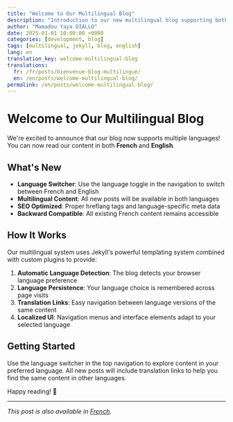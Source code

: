 ```yaml
---
title: "Welcome to Our Multilingual Blog"
description: "Introduction to our new multilingual blog supporting both French and English content"
author: "Mamadou Yaya DIALLO"
date: 2025-01-01 10:00:00 +0000
categories: [development, blog]
tags: [multilingual, jekyll, blog, english]
lang: en
translation_key: welcome-multilingual-blog
translations:
  fr: /fr/posts/bienvenue-blog-multilingue/
  en: /en/posts/welcome-multilingual-blog/
permalink: /en/posts/welcome-multilingual-blog/
---
```


# Welcome to Our Multilingual Blog

We're excited to announce that our blog now supports multiple languages! You can now read our content in both **French** and **English**.

## What's New

- **Language Switcher**: Use the language toggle in the navigation to switch between French and English
- **Multilingual Content**: All new posts will be available in both languages
- **SEO Optimized**: Proper hreflang tags and language-specific meta data
- **Backward Compatible**: All existing French content remains accessible

## How It Works

Our multilingual system uses Jekyll's powerful templating system combined with custom plugins to provide:

1. **Automatic Language Detection**: The blog detects your browser language preference
2. **Language Persistence**: Your language choice is remembered across page visits
3. **Translation Links**: Easy navigation between language versions of the same content
4. **Localized UI**: Navigation menus and interface elements adapt to your selected language

## Getting Started

Use the language switcher in the top navigation to explore content in your preferred language. All new posts will include translation links to help you find the same content in other languages.

Happy reading! 🚀

---

*This post is also available in [French](/fr/posts/bienvenue-blog-multilingue/).*
